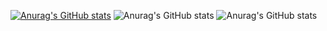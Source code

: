[![Anurag's GitHub stats](https://github-readme-stats.vercel.app/api?username=Khoa0000001)](https://github.com/anuraghazra/github-readme-stats)
![Anurag's GitHub stats](https://github-readme-stats.vercel.app/api?username=Khoa0000001&hide=contribs,prs)
![Anurag's GitHub stats](https://github-readme-stats.vercel.app/api?username=Khoa0000001&show=reviews,discussions_started,discussions_answered,prs_merged,prs_merged_percentage)
